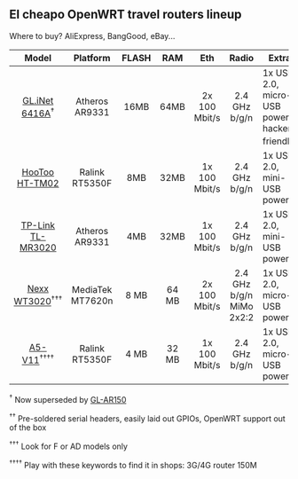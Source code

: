## El cheapo OpenWRT travel routers lineup

Where to buy? AliExpress, BangGood, eBay...

|  Model  | Platform | FLASH | RAM | Eth | Radio | Extras | Price |
|:-------:|:---:|:---:|:-----:|:---:|:-----:|--------|-------|
| [GL.iNet 6416A](https://wiki.openwrt.org/toh/gl-inet/gl-inet_64xx)<sup>†</sup> | Atheros AR9331 | 16MB   |   64MB    |  2x 100 Mbit/s   |   2.4 GHz b/g/n    |   1x USB 2.0, micro-USB power, hacker-friendly<sup>††</sup>  |   ~21$    |
|   [HooToo HT-TM02](https://wiki.openwrt.org/toh/hootoo/tripmate-nano)  |  Ralink RT5350F   |  8MB   |     32MB  |  1x 100 Mbit/s   |  2.4 GHz b/g/n     |    1x USB 2.0, mini-USB power   |   ~20$    |
|    [TP-Link TL-MR3020](https://wiki.openwrt.org/toh/tp-link/tl-mr3020)     |  Atheros AR9331   | 4MB |   32MB   |  1x 100 Mbit/s   |  2.4 GHz b/g/n     |   1x USB 2.0,  mini-USB power   | ~30$ | 
| [Nexx WT3020](https://wiki.openwrt.org/toh/nexx/wt3020)<sup>†††</sup> | MediaTek MT7620n | 8 MB | 64 MB | 2x 100 Mbit/s | 2.4 GHz b/g/n MiMo 2x2:2 | 1x USB 2.0, micro-USB power | ~17$ |
| [A5-V11](https://wiki.openwrt.org/toh/unbranded/a5-v11)<sup>††††</sup> | Ralink RT5350F | 4 MB | 32 MB | 1x 100 Mbit/s | 2.4 GHz b/g/n | 1x USB 2.0, micro-USB power | ~7$ |

<sup>†</sup> Now superseded by [GL-AR150](https://wiki.openwrt.org/toh/gl-inet/gl-ar150)

<sup>††</sup> Pre-soldered serial headers, easily laid out GPIOs, OpenWRT support out of the box

<sup>†††</sup> Look for F or AD models only

<sup>††††</sup> Play with these keywords to find it in shops: 3G/4G router 150M
